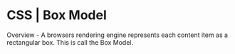 # CSS | Box Model

Overview - A browsers rendering engine represents each content item as a rectangular box. This is call the Box Model.

